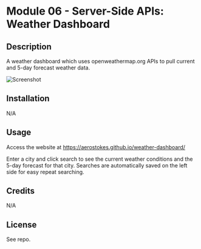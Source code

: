 # Module 06 - Server-Side APIs: Weather Dashboard

## Description


A weather dashboard which uses openweathermap.org APIs to pull current and 5-day forecast weather data. 


![Screenshot](assets/images/screenshot.png)

## Installation

N/A

## Usage

Access the website at https://aerostokes.github.io/weather-dashboard/

Enter a city and click search to see the current weather conditions and the 5-day forecast for that city. Searches are automatically saved on the left side for easy repeat searching. 


## Credits

N/A

## License

See repo.

